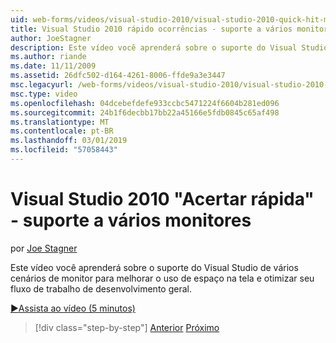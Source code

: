 ```yaml
---
uid: web-forms/videos/visual-studio-2010/visual-studio-2010-quick-hit-multi-monitor-support
title: Visual Studio 2010 rápido ocorrências - suporte a vários monitores
author: JoeStagner
description: Este vídeo você aprenderá sobre o suporte do Visual Studio de vários cenários de monitor para melhorar o uso de espaço na tela e otimizar geral...
ms.author: riande
ms.date: 11/11/2009
ms.assetid: 26dfc502-d164-4261-8006-ffde9a3e3447
msc.legacyurl: /web-forms/videos/visual-studio-2010/visual-studio-2010-quick-hit-multi-monitor-support
msc.type: video
ms.openlocfilehash: 04dcebefdefe933ccbc5471224f6604b281ed096
ms.sourcegitcommit: 24b1f6decbb17bb22a45166e5fdb0845c65af498
ms.translationtype: MT
ms.contentlocale: pt-BR
ms.lasthandoff: 03/01/2019
ms.locfileid: "57058443"
---
```

<a name="visual-studio-2010-quick-hit---multi-monitor-support"></a>Visual Studio 2010 "Acertar rápida" - suporte a vários monitores
====================
por [Joe Stagner](https://github.com/JoeStagner)

Este vídeo você aprenderá sobre o suporte do Visual Studio de vários cenários de monitor para melhorar o uso de espaço na tela e otimizar seu fluxo de trabalho de desenvolvimento geral. 

[&#9654;Assista ao vídeo (5 minutos)](https://channel9.msdn.com/Blogs/ASP-NET-Site-Videos/visual-studio-2010-quick-hit-multi-monitor-support)

> [!div class="step-by-step"]
> [Anterior](visual-studio-2010-quick-hit-intellisense-smart-lists.md)
> [Próximo](visual-studio-2010-quick-hit-new-web-project-template.md)
